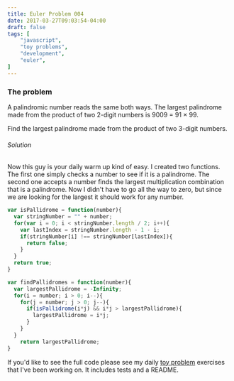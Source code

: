 ```yaml
---
title: Euler Problem 004
date: 2017-03-27T09:03:54-04:00
draft: false
tags: [
    "javascript",
    "toy problems",
    "development",
    "euler",   
]
---
```

### The problem

A palindromic number reads the same both ways. The largest palindrome made from the product of two 2-digit numbers is 9009 = 91 × 99.

Find the largest palindrome made from the product of two 3-digit numbers.

###### Solution ######

Now this guy is your daily warm up kind of easy. I created two functions. The first one simply checks a number to see if it is a palindrome. The second one accepts a number finds the largest multiplication combination that is a palindrome. Now I didn't have to go all the way to zero, but since we are looking for the largest it should work for any number. 

```javascript
var isPallidrome = function(number){
  var stringNumber = "" + number;
  for(var i = 0; i < stringNumber.length / 2; i++){
    var lastIndex = stringNumber.length - 1 - i;
    if(stringNumber[i] !== stringNumber[lastIndex]){
      return false;
    }
  }
  return true;
}

var findPallidromes = function(number){
  var largestPallidrome = -Infinity;
  for(i = number; i > 0; i--){
    for(j = number; j > 0; j--){
      if(isPallidrome(i*j) && i*j > largestPallidrome){
        largestPallidrome = i*j;
      }
    }
  }
    return largestPallidrome;
}
```

If you'd like to see the full code please see my daily [toy problem](https://github.com/charltonaustin/toy-problems/) exercises that I've been working on. It includes tests and a README.
